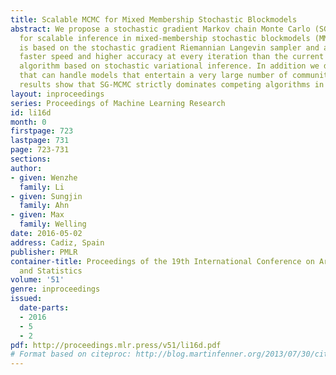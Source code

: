 ```yaml
---
title: Scalable MCMC for Mixed Membership Stochastic Blockmodels
abstract: We propose a stochastic gradient Markov chain Monte Carlo (SG-MCMC) algorithm
  for scalable inference in mixed-membership stochastic blockmodels (MMSB). Our algorithm
  is based on the stochastic gradient Riemannian Langevin sampler and achieves both
  faster speed and higher accuracy at every iteration than the current state-of-the-art
  algorithm based on stochastic variational inference. In addition we develop an approximation
  that can handle models that entertain a very large number of communities. The experimental
  results show that SG-MCMC strictly dominates competing algorithms in all cases.
layout: inproceedings
series: Proceedings of Machine Learning Research
id: li16d
month: 0
firstpage: 723
lastpage: 731
page: 723-731
sections: 
author:
- given: Wenzhe
  family: Li
- given: Sungjin
  family: Ahn
- given: Max
  family: Welling
date: 2016-05-02
address: Cadiz, Spain
publisher: PMLR
container-title: Proceedings of the 19th International Conference on Artificial Intelligence
  and Statistics
volume: '51'
genre: inproceedings
issued:
  date-parts:
  - 2016
  - 5
  - 2
pdf: http://proceedings.mlr.press/v51/li16d.pdf
# Format based on citeproc: http://blog.martinfenner.org/2013/07/30/citeproc-yaml-for-bibliographies/
---
```

